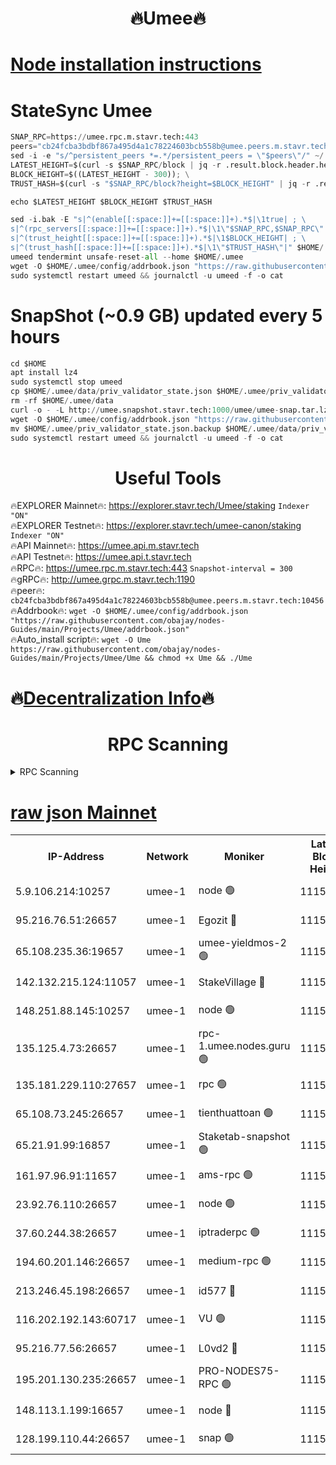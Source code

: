 <h1 align="center"> 🔥Umee🔥</h1>


[Node installation instructions](https://github.com/obajay/nodes-Guides/tree/main/Projects/Umee)
=
# StateSync Umee
```python
SNAP_RPC=https://umee.rpc.m.stavr.tech:443
peers="cb24fcba3bdbf867a495d4a1c78224603bcb558b@umee.peers.m.stavr.tech:10456"
sed -i -e "s/^persistent_peers *=.*/persistent_peers = \"$peers\"/" ~/.umee/config/config.toml
LATEST_HEIGHT=$(curl -s $SNAP_RPC/block | jq -r .result.block.header.height); \
BLOCK_HEIGHT=$((LATEST_HEIGHT - 300)); \
TRUST_HASH=$(curl -s "$SNAP_RPC/block?height=$BLOCK_HEIGHT" | jq -r .result.block_id.hash)

echo $LATEST_HEIGHT $BLOCK_HEIGHT $TRUST_HASH

sed -i.bak -E "s|^(enable[[:space:]]+=[[:space:]]+).*$|\1true| ; \
s|^(rpc_servers[[:space:]]+=[[:space:]]+).*$|\1\"$SNAP_RPC,$SNAP_RPC\"| ; \
s|^(trust_height[[:space:]]+=[[:space:]]+).*$|\1$BLOCK_HEIGHT| ; \
s|^(trust_hash[[:space:]]+=[[:space:]]+).*$|\1\"$TRUST_HASH\"|" $HOME/.umee/config/config.toml
umeed tendermint unsafe-reset-all --home $HOME/.umee
wget -O $HOME/.umee/config/addrbook.json "https://raw.githubusercontent.com/obajay/nodes-Guides/main/Projects/Umee/addrbook.json"
sudo systemctl restart umeed && journalctl -u umeed -f -o cat
```
# SnapShot (~0.9 GB) updated every 5 hours
```python
cd $HOME
apt install lz4
sudo systemctl stop umeed
cp $HOME/.umee/data/priv_validator_state.json $HOME/.umee/priv_validator_state.json.backup
rm -rf $HOME/.umee/data
curl -o - -L http://umee.snapshot.stavr.tech:1000/umee/umee-snap.tar.lz4 | lz4 -c -d - | tar -x -C $HOME/.umee --strip-components 2
wget -O $HOME/.umee/config/addrbook.json "https://raw.githubusercontent.com/obajay/nodes-Guides/main/Projects/Umee/addrbook.json"
mv $HOME/.umee/priv_validator_state.json.backup $HOME/.umee/data/priv_validator_state.json
sudo systemctl restart umeed && journalctl -u umeed -f -o cat
```
 <h1 align="center"> Useful Tools</h1>

🔥EXPLORER Mainnet🔥:      https://explorer.stavr.tech/Umee/staking             `Indexer "ON"` \
🔥EXPLORER Testnet🔥:        https://explorer.stavr.tech/umee-canon/staking      `Indexer "ON"` \
🔥API Mainnet🔥:                   https://umee.api.m.stavr.tech \
🔥API Testnet🔥:                     https://umee.api.t.stavr.tech \
🔥RPC🔥:                           https://umee.rpc.m.stavr.tech:443                     `Snapshot-interval = 300` \
🔥gRPC🔥:                              http://umee.grpc.m.stavr.tech:1190 \
🔥peer🔥:                     `cb24fcba3bdbf867a495d4a1c78224603bcb558b@umee.peers.m.stavr.tech:10456` \
🔥Addrbook🔥:    ```wget -O $HOME/.umee/config/addrbook.json "https://raw.githubusercontent.com/obajay/nodes-Guides/main/Projects/Umee/addrbook.json"``` \
🔥Auto_install script🔥: ```wget -O Ume https://raw.githubusercontent.com/obajay/nodes-Guides/main/Projects/Umee/Ume && chmod +x Ume && ./Ume```

🔥[Decentralization Info](https://github.com/obajay/StateSync-snapshots/tree/main/Projects/Umee/Decentralization)🔥
=

<h1 align="center"> RPC Scanning</h1>

<details>
<summary>RPC Scanning</summary>

<h2 align="center"> We scan nodes in real time every 4 hours. And we provide the final result of RPC endpoints.
We cannot influence the operation of these nodes in any way. </h2>


```python
If Voting Power is higher than 0 --> then the Node is a validator of the network and may be subject to attack and be a potential threat to the chain.
```
```python
We marked such validators with a red symbol
```

</details>

[raw json Mainnet](https://rpc-check.umeem.stavr.tech/umeem/rpc-umeem-result.json)
=



<table><tr><th>IP-Address</th><th>Network</th><th>Moniker</th><th>Latest Block Height</th><th>Earliest Block Height</th><th>Catching Up</th><th>Tx Index</th><th>Voting Power</th><th>Scan Time</th></tr><tr><td>5.9.106.214:10257</td><td>umee-1</td><td>node 🟢</td><td>11159913</td><td>7942001</td><td>False</td><td>on</td><td>0</td><td>2024-03-24T11:02:45.636934552UTC</td></tr><tr><td>95.216.76.51:26657</td><td>umee-1</td><td>Egozit 🔴</td><td>11159917</td><td>8262001</td><td>False</td><td>off</td><td>38781597</td><td>2024-03-24T11:03:12.385856091UTC</td></tr><tr><td>65.108.235.36:19657</td><td>umee-1</td><td>umee-yieldmos-2 🟢</td><td>11159898</td><td>9575548</td><td>False</td><td>on</td><td>0</td><td>2024-03-24T11:01:18.650541537UTC</td></tr><tr><td>142.132.215.124:11057</td><td>umee-1</td><td>StakeVillage 🔴</td><td>11159925</td><td>10027726</td><td>False</td><td>on</td><td>1760023</td><td>2024-03-24T11:03:57.564825048UTC</td></tr><tr><td>148.251.88.145:10257</td><td>umee-1</td><td>node 🟢</td><td>11159905</td><td>10179652</td><td>False</td><td>on</td><td>0</td><td>2024-03-24T11:01:57.219341089UTC</td></tr><tr><td>135.125.4.73:26657</td><td>umee-1</td><td>rpc-1.umee.nodes.guru 🟢</td><td>11159918</td><td>10691018</td><td>False</td><td>on</td><td>0</td><td>2024-03-24T11:03:14.706237896UTC</td></tr><tr><td>135.181.229.110:27657</td><td>umee-1</td><td>rpc 🟢</td><td>11159901</td><td>10754071</td><td>False</td><td>on</td><td>0</td><td>2024-03-24T11:01:37.939265512UTC</td></tr><tr><td>65.108.73.245:26657</td><td>umee-1</td><td>tienthuattoan 🟢</td><td>11159909</td><td>10787155</td><td>False</td><td>on</td><td>0</td><td>2024-03-24T11:02:24.531918093UTC</td></tr><tr><td>65.21.91.99:16857</td><td>umee-1</td><td>Staketab-snapshot 🟢</td><td>11159910</td><td>10910001</td><td>False</td><td>off</td><td>0</td><td>2024-03-24T11:02:26.887092741UTC</td></tr><tr><td>161.97.96.91:11657</td><td>umee-1</td><td>ams-rpc 🟢</td><td>11159921</td><td>10929930</td><td>False</td><td>on</td><td>0</td><td>2024-03-24T11:03:37.021997601UTC</td></tr><tr><td>23.92.76.110:26657</td><td>umee-1</td><td>node 🟢</td><td>11159925</td><td>10938001</td><td>False</td><td>on</td><td>0</td><td>2024-03-24T11:04:00.337860133UTC</td></tr><tr><td>37.60.244.38:26657</td><td>umee-1</td><td>iptraderpc 🟢</td><td>11159901</td><td>11013104</td><td>False</td><td>on</td><td>0</td><td>2024-03-24T11:01:37.573943406UTC</td></tr><tr><td>194.60.201.146:26657</td><td>umee-1</td><td>medium-rpc 🟢</td><td>11159906</td><td>11013104</td><td>False</td><td>on</td><td>0</td><td>2024-03-24T11:02:05.954050701UTC</td></tr><tr><td>213.246.45.198:26657</td><td>umee-1</td><td>id577 🔴</td><td>11159905</td><td>11029001</td><td>False</td><td>on</td><td>35123634</td><td>2024-03-24T11:01:59.519626737UTC</td></tr><tr><td>116.202.192.143:60717</td><td>umee-1</td><td>VU 🟢</td><td>11159900</td><td>11042001</td><td>False</td><td>off</td><td>0</td><td>2024-03-24T11:01:31.152880610UTC</td></tr><tr><td>95.216.77.56:26657</td><td>umee-1</td><td>L0vd2 🔴</td><td>11159921</td><td>11059921</td><td>False</td><td>off</td><td>38534281</td><td>2024-03-24T11:03:36.779488913UTC</td></tr><tr><td>195.201.130.235:26657</td><td>umee-1</td><td>PRO-NODES75-RPC 🟢</td><td>11159912</td><td>11071831</td><td>False</td><td>on</td><td>0</td><td>2024-03-24T11:02:43.375624204UTC</td></tr><tr><td>148.113.1.199:16657</td><td>umee-1</td><td>node 🔴</td><td>11159902</td><td>11144214</td><td>False</td><td>off</td><td>1642192</td><td>2024-03-24T11:01:42.722319757UTC</td></tr><tr><td>128.199.110.44:26657</td><td>umee-1</td><td>snap 🟢</td><td>11159920</td><td>11156865</td><td>False</td><td>off</td><td>0</td><td>2024-03-24T11:03:30.270220436UTC</td></tr></table>
